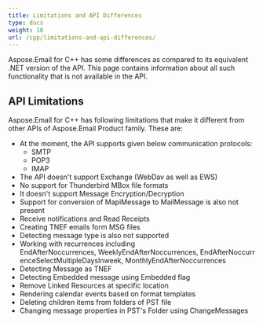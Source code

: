 ```yaml
---
title: Limitations and API Differences
type: docs
weight: 10
url: /cpp/limitations-and-api-differences/
---
```


Aspose.Email for C++ has some differences as compared to its equivalent .NET version of the API. This page contains information about all such functionality that is not available in the API.
## **API Limitations**
Aspose.Email for C++ has following limitations that make it different from other APIs of Aspose.Email Product family. These are:

- At the moment, the API supports given below communication protocols:
  - SMTP
  - POP3
  - IMAP
- The API doesn't support Exchange (WebDav as well as EWS)
- No support for Thunderbird MBox file formats
- It doesn't support Message Encryption/Decryption
- Support for conversion of MapiMessage to MailMessage is also not present
- Receive notifications and Read Receipts
- Creating TNEF emails form MSG files
- Detecting message type is also not supported
- Working with recurrences including EndAfterNoccurrences, WeeklyEndAfterNoccurrences, EndAfterNoccurrenceSelectMultipleDaysInweek, MonthlyEndAfterNoccurrences
- Detecting Message as TNEF
- Detecting Embedded message using Embedded flag
- Remove Linked Resources at specific location
- Rendering calendar events based on format templates
- Deleting children items from folders of PST file
- Changing message properties in PST's Folder using ChangeMessages
